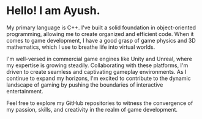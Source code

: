 ﻿# Hello! I am Ayush.

My primary language is C++. I've built a solid foundation in object-oriented programming, allowing me to create organized and efficient code. When it comes to game development, I have a good grasp of game physics and 3D mathematics, which I use to breathe life into virtual worlds.

I'm well-versed in commercial game engines like Unity and Unreal, where my expertise is growing steadily. Collaborating with these platforms, I'm driven to create seamless and captivating gameplay environments. As I continue to expand my horizons, I'm excited to contribute to the dynamic landscape of gaming by pushing the boundaries of interactive entertainment.

Feel free to explore my GitHub repositories to witness the convergence of my passion, skills, and creativity in the realm of game development.
